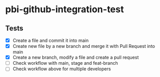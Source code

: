 # pbi-github-integration-test

## Tests
- [x] Create a file and commit it into main
- [x] Create new file by a new branch and merge it with Pull Request into main
- [x] Create a new branch, modify a file and create a pull request
- [ ] Check workflow with main, stage and feat-branch
- [ ] Check workflow above for multiple developers